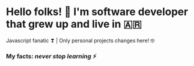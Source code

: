 # Hello folks! 👋 I'm software developer that grew up and live in  :argentina: 

Javascript fanatic ❣ | Only personal projects changes here! 🤓

### My facts: *never stop learning* ⚡ 
 
